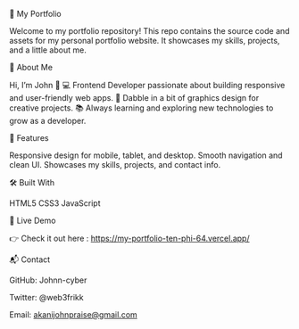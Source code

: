 🌟 My Portfolio

Welcome to my portfolio repository! This repo contains the source code and assets for my personal portfolio website. It showcases my skills, projects, and a little about me.

🚀 About Me

Hi, I’m John 👋
💻 Frontend Developer passionate about building responsive and user-friendly web apps.
🎨 Dabble in a bit of graphics design for creative projects.
📚 Always learning and exploring new technologies to grow as a developer.

📂 Features

Responsive design for mobile, tablet, and desktop.
Smooth navigation and clean UI.
Showcases my skills, projects, and contact info.

🛠️ Built With

HTML5
CSS3
JavaScript

🔗 Live Demo

👉 Check it out here : https://my-portfolio-ten-phi-64.vercel.app/

📬 Contact

GitHub: Johnn-cyber

Twitter: @web3frikk

Email: akanijohnpraise@gmail.com
